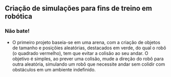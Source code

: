 ## Criação de simulações para fins de treino em robótica

### Não bate!
* O primeiro projeto baseia-se em uma arena, com a criação de objetos de tamanho e posiçõies aleatórias, destacados em verde, do qual o robô (o quadrado vermelho), tem que evitar a colisão ao seu andar. O objetivo é simples, ao prever uma colisão, mude a direção do robô para outra aleatória, simulando um robô que necessite andar sem colidir com obstáculos em um ambiente indefinido.